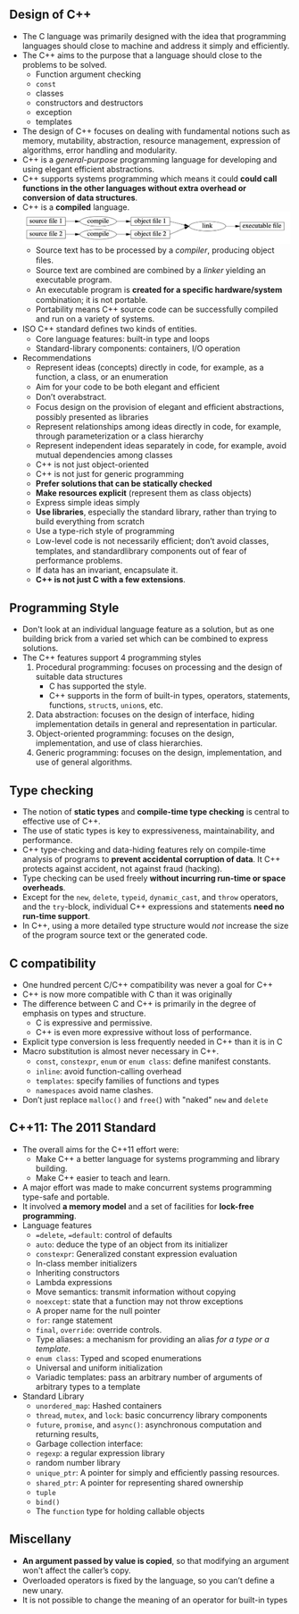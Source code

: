 ## Design of C++
- The C language was primarily designed with the idea that programming languages should close to machine and address it simply and efficiently.
- The C++ aims to the purpose that a language should close to the problems to be solved.
  - Function argument checking
  - `const`
  - classes
  - constructors and destructors
  - exception
  - templates
- The design of C++ focuses on dealing with fundamental notions such as memory, mutability, abstraction, resource management, expression of algorithms, error handling and modularity.
- C++ is a *general-purpose* programming language for developing and using elegant efficient abstractions.
- C++ supports systems programming which means it could **could call functions in the other languages without extra overhead or conversion of data structures**.
- C++ is a **compiled** language.
  ![Compilation](images/Compilation.png)
  - Source text has to be processed by a *compiler*, producing object ﬁles.
  - Source text are combined are combined by a *linker* yielding an executable program.
  - An executable program is **created for a speciﬁc hardware/system** combination; it is not portable.
  - Portability means C++ source code can be successfully compiled and run on a variety of systems.
- ISO C++ standard deﬁnes two kinds of entities.
  - Core language features: built-in type and loops
  - Standard-library components: containers, I/O operation
- Recommendations
  - Represent ideas (concepts) directly in code, for example, as a function, a class, or an enumeration
  - Aim for your code to be both elegant and efﬁcient
  - Don’t overabstract.
  - Focus design on the provision of elegant and efﬁcient abstractions, possibly presented as libraries
  - Represent relationships among ideas directly in code, for example, through parameterization or a class hierarchy
  - Represent independent ideas separately in code, for example, avoid mutual dependencies among classes
  - C++ is not just object-oriented
  - C++ is not just for generic programming
  - **Prefer solutions that can be statically checked**
  - **Make resources explicit** (represent them as class objects)
  - Express simple ideas simply
  - **Use libraries**, especially the standard library, rather than trying to build everything from scratch
  - Use a type-rich style of programming
  - Low-level code is not necessarily efﬁcient; don’t avoid classes, templates, and standardlibrary components out of fear of performance problems.
  - If data has an invariant, encapsulate it.
  - **C++ is not just C with a few extensions**.

## Programming Style
- Don't look at an individual language feature as a solution, but as one building brick from a varied set which can be combined to express solutions.
- The C++ features support 4 programming styles
  1. Procedural programming: focuses on processing and the design of suitable data structures
      - C has supported the style.
      - C++ supports in the form of built-in types, operators, statements, functions, `struct`s, `union`s, etc.
  2. Data abstraction: focuses on the design of interface, hiding implementation details in general and representation in particular.
  3. Object-oriented programming: focuses on the design, implementation, and use of class hierarchies.
  4. Generic programming: focuses on the design, implementation, and use of general algorithms.
   
## Type checking
- The notion of **static types** and **compile-time type checking** is central to effective use of C++.
- The use of static types is key to expressiveness, maintainability, and performance.
- C++ type-checking and data-hiding features rely on compile-time analysis of programs to **prevent accidental corruption of data**. It C++ protects against accident, not against fraud (hacking).
- Type checking can be used freely **without incurring run-time or space overheads**.
- Except for the `new`, `delete`, `typeid`, `dynamic_cast`, and `throw` operators, and the `try`-block, individual C++ expressions and statements **need no run-time support**.
- In C++, using a more detailed type structure would *not* increase the size of the program source text or the generated code.
  
## C compatibility
- One hundred percent C/C++ compatibility was never a goal for C++
- C++ is now more compatible with C than it was originally
- The difference between C and C++ is primarily in the degree of emphasis on types and structure. 
  - C is expressive and permissive.
  - C++ is even more expressive without loss of performance.
- Explicit type conversion is less frequently needed in C++ than it is in C
- Macro substitution is almost never necessary in C++.
  - `const`, `constexpr`, `enum` or `enum class`: deﬁne manifest constants.
  - `inline`: avoid function-calling overhead
  - `templates`: specify families of functions and types
  - `namespaces` avoid name clashes.
- Don’t just replace `malloc()` and `free(`) with "naked" `new` and `delete`

## C++11: The 2011 Standard
- The overall aims for the C++11 effort were:
  - Make C++ a better language for systems programming and library building.
  - Make C++ easier to teach and learn.
- A major effort was made to make concurrent systems programming type-safe and portable.
- It involved **a memory model** and a set of facilities for **lock-free programming**.
- Language features
  - `=delete`, `=default`: control of defaults
  - `auto`: deduce the type of an object from its initializer
  - `constexpr`: Generalized constant expression evaluation
  - In-class member initializers
  - Inheriting constructors
  - Lambda expressions
  - Move semantics: transmit information without copying
  - `noexcept`: state that a function may not throw exceptions
  - A proper name for the null pointer
  - `for`: range statement
  - `final`, `override`: override controls.
  - Type aliases: a mechanism for providing an alias *for a type or a template*.
  - `enum class`: Typed and scoped enumerations
  - Universal and uniform initialization
  - Variadic templates: pass an arbitrary number of arguments of arbitrary types to a template
- Standard Library
  - `unordered_map`: Hashed containers
  - `thread`, `mutex`, and `lock`: basic concurrency library components
  - `future`, `promise`, and `async()`: asynchronous computation and returning results,
  - Garbage collection interface:
  - `regexp`: a regular expression library
  - random number library
  - `unique_ptr`: A pointer for simply and efﬁciently passing resources.
  - `shared_ptr`: A pointer for representing shared ownership
  - `tuple`
  - `bind()`
  - The `function` type for holding callable objects

## Miscellany
- **An argument passed by value is copied**, so that modifying an argument won't affect the caller’s copy.
- Overloaded operators is ﬁxed by the language, so you can’t deﬁne a new unary.
- It is not possible to change the meaning of an operator for built-in types